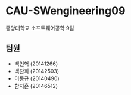 # CAU-SWengineering09
중앙대학교 소프트웨어공학 9팀


## 팀원  
* 백인혁 (20141266)  
* 백찬희 (20142503)  
* 이동규 (20140490)  
* 함지훈 (20146512)  
